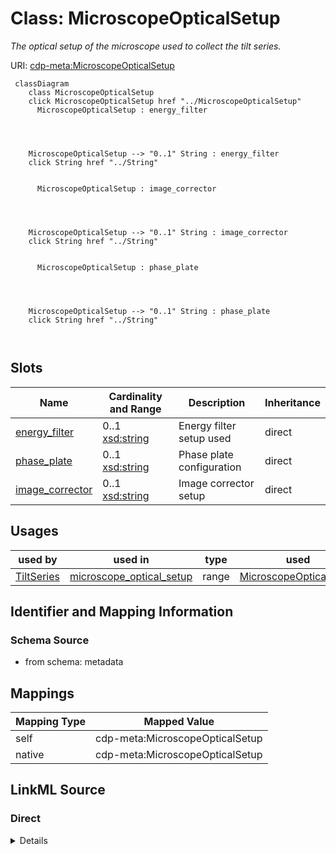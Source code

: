 

# Class: MicroscopeOpticalSetup


_The optical setup of the microscope used to collect the tilt series._





URI: [cdp-meta:MicroscopeOpticalSetup](metadataMicroscopeOpticalSetup)






```mermaid
 classDiagram
    class MicroscopeOpticalSetup
    click MicroscopeOpticalSetup href "../MicroscopeOpticalSetup"
      MicroscopeOpticalSetup : energy_filter




    MicroscopeOpticalSetup --> "0..1" String : energy_filter
    click String href "../String"


      MicroscopeOpticalSetup : image_corrector




    MicroscopeOpticalSetup --> "0..1" String : image_corrector
    click String href "../String"


      MicroscopeOpticalSetup : phase_plate




    MicroscopeOpticalSetup --> "0..1" String : phase_plate
    click String href "../String"



```




<!-- no inheritance hierarchy -->


## Slots

| Name | Cardinality and Range | Description | Inheritance |
| ---  | --- | --- | --- |
| [energy_filter](energy_filter.md) | 0..1 <br/> [xsd:string](http://www.w3.org/2001/XMLSchema#string) | Energy filter setup used | direct |
| [phase_plate](phase_plate.md) | 0..1 <br/> [xsd:string](http://www.w3.org/2001/XMLSchema#string) | Phase plate configuration | direct |
| [image_corrector](image_corrector.md) | 0..1 <br/> [xsd:string](http://www.w3.org/2001/XMLSchema#string) | Image corrector setup | direct |





## Usages

| used by | used in | type | used |
| ---  | --- | --- | --- |
| [TiltSeries](TiltSeries.md) | [microscope_optical_setup](microscope_optical_setup.md) | range | [MicroscopeOpticalSetup](MicroscopeOpticalSetup.md) |






## Identifier and Mapping Information







### Schema Source


* from schema: metadata




## Mappings

| Mapping Type | Mapped Value |
| ---  | ---  |
| self | cdp-meta:MicroscopeOpticalSetup |
| native | cdp-meta:MicroscopeOpticalSetup |







## LinkML Source

<!-- TODO: investigate https://stackoverflow.com/questions/37606292/how-to-create-tabbed-code-blocks-in-mkdocs-or-sphinx -->

### Direct

<details>
```yaml
name: MicroscopeOpticalSetup
description: The optical setup of the microscope used to collect the tilt series.
from_schema: metadata
attributes:
  energy_filter:
    name: energy_filter
    description: Energy filter setup used
    from_schema: metadata
    exact_mappings:
    - cdp-common:tiltseries_microscope_energy_filter
    rank: 1000
    alias: energy_filter
    owner: MicroscopeOpticalSetup
    domain_of:
    - MicroscopeOpticalSetup
    range: string
    inlined: true
    inlined_as_list: true
  phase_plate:
    name: phase_plate
    description: Phase plate configuration
    from_schema: metadata
    exact_mappings:
    - cdp-common:tiltseries_microscope_phase_plate
    rank: 1000
    alias: phase_plate
    owner: MicroscopeOpticalSetup
    domain_of:
    - MicroscopeOpticalSetup
    range: string
    inlined: true
    inlined_as_list: true
  image_corrector:
    name: image_corrector
    description: Image corrector setup
    from_schema: metadata
    exact_mappings:
    - cdp-common:tiltseries_microscope_image_corrector
    rank: 1000
    alias: image_corrector
    owner: MicroscopeOpticalSetup
    domain_of:
    - MicroscopeOpticalSetup
    range: string
    inlined: true
    inlined_as_list: true

```
</details>

### Induced

<details>
```yaml
name: MicroscopeOpticalSetup
description: The optical setup of the microscope used to collect the tilt series.
from_schema: metadata
attributes:
  energy_filter:
    name: energy_filter
    description: Energy filter setup used
    from_schema: metadata
    exact_mappings:
    - cdp-common:tiltseries_microscope_energy_filter
    rank: 1000
    alias: energy_filter
    owner: MicroscopeOpticalSetup
    domain_of:
    - MicroscopeOpticalSetup
    range: string
    inlined: true
    inlined_as_list: true
  phase_plate:
    name: phase_plate
    description: Phase plate configuration
    from_schema: metadata
    exact_mappings:
    - cdp-common:tiltseries_microscope_phase_plate
    rank: 1000
    alias: phase_plate
    owner: MicroscopeOpticalSetup
    domain_of:
    - MicroscopeOpticalSetup
    range: string
    inlined: true
    inlined_as_list: true
  image_corrector:
    name: image_corrector
    description: Image corrector setup
    from_schema: metadata
    exact_mappings:
    - cdp-common:tiltseries_microscope_image_corrector
    rank: 1000
    alias: image_corrector
    owner: MicroscopeOpticalSetup
    domain_of:
    - MicroscopeOpticalSetup
    range: string
    inlined: true
    inlined_as_list: true

```
</details>

